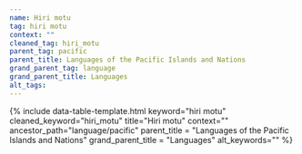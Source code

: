 ```yaml
---
name: Hiri motu
tag: hiri motu
context: ""
cleaned_tag: hiri_motu
parent_tag: pacific
parent_title: Languages of the Pacific Islands and Nations
grand_parent_tag: language
grand_parent_title: Languages
alt_tags: 
---
```


{% include data-table-template.html 
  keyword="hiri motu" 
  cleaned_keyword="hiri_motu" 
  title="Hiri motu"
  context=""
  ancestor_path="language/pacific" 
  parent_title = "Languages of the Pacific Islands and Nations"
  grand_parent_title = "Languages"
  alt_keywords=""
%}

